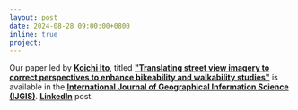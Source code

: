 ```yaml
---
layout: post
date: 2024-08-28 09:00:00+0800
inline: true
project:
---
```


Our paper led by [**Koichi Ito**](https://koichiito.com/), titled [**"Translating street view imagery to correct perspectives to enhance bikeability and walkability studies"**](https://www.tandfonline.com/doi/full/10.1080/13658816.2024.2391969) is available in the [**International Journal of Geographical Information Science (IJGIS)**](https://www.tandfonline.com/journals/tgis20). [**LinkedIn**](https://www.linkedin.com/feed/update/urn:li:activity:7234475785183518721/) post.

